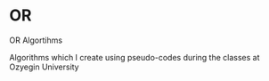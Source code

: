 # OR
OR Algortihms

Algorithms which I create using pseudo-codes during the classes at Ozyegin University
